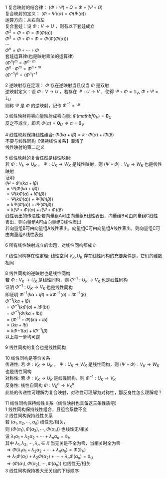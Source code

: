 1 复合映射的结合律： $(\Phi\circ\Psi)\circ\Omega=\Phi\circ(\Psi\circ\Omega)$  
复合映射的定义： $(\Phi\circ\Psi)(\alpha)=\Phi(\Psi(\alpha))$  
运算方向：从右向左  
复合套娃：设 $\Phi:V\to U$ ，则有以下套娃成立  
 $\Phi^2=\Phi\circ\Phi=\Phi(\Phi(\alpha))$  
 $\Phi^3=\Phi\circ\Phi\circ\Phi  
=\Phi(\Phi(\Phi(\alpha)))$  
 $\cdots$  
 $\Phi^n=\Phi\circ\cdots\circ\Phi$  
套娃运算律(也是映射乘法的运算律)  
 $(\Phi^n)^m=\Phi^{n\cdot m}$  
 $\Phi^n\cdot\Phi^m=\Phi^{n+m}$  
 $(\Phi^{-1})^n=(\Phi^n)^{-1}$  
  
2 逆映射存在定理： $\Phi$ 存在逆映射当且仅当 $\Phi$ 是双射  
逆映射定义：设 $\Phi:V\to U$ ，若存在 $\Psi:U\to V$ ，使得 $\Psi\circ\Phi=\mathbb{1}_V,\ \Phi\circ\Psi=\mathbb{1}_U$  
则称 $\Psi$ 是 $\Phi$ 的逆映射，记作 $\Phi^{-1}=\Psi$  
  
3 线性映射将零向量映射成零向量:  $\Phi(mathbf{0}_V)=\mathbf{0}_U$  
反之不成立，即若 $\Phi(\alpha)=\mathbf{0}_U\not\Rightarrow\alpha=\mathbf{0}_V$  
  
4 线性映射保持线性组合:  $\Phi(k\alpha+l\beta)=k\cdot\Phi(\alpha)+l\Phi(\beta)$  
不要与线性同构【保持线性关系】混淆了  
线性映射的第二定义  
  
5 线性映射的复合任然是线性映射:  
若 $\Phi:V_k\to U_K$ ， $\Psi:U_K\to W_K$ 是线性映射，则 $(\Psi\circ\Phi):V_K\to W_K$ 也是线性映射  
证明:  
 $(\Psi\circ\Phi)(k\alpha+l\beta)$  
 $=\Psi(\Phi(k\alpha+l\beta))$  
 $=\Psi(k\Phi(\alpha)+l\Phi(\beta))$  
 $=\Psi(k\Phi(\alpha))+\Psi(l\Phi(\beta))$  
 $=k\Psi(\Phi(\alpha))+l\Psi(\Phi(\beta))$  
 $=k(\Psi\circ\Phi)(\alpha)+l(\Psi\circ\Phi)(\beta)$  
线性表出的传递性:若向量组A可由向量组B线性表出，向量组B可由向量组C线性表出，则向量组A可由向量组C线性表出  
若向量组B可由向量组A线性表出，向量组C可由向量组A线性表出，则向量组C可由向量组A线性表出  
  
6 所有线性映射成立的命题，对线性同构都成立  
  
7 线性同构存在性定理: 线性空间 $V_K, U_K$ 存在线性同构的充要条件是，它们的维数相同  
  
8 线性同构的逆映射也是线性同构  
若 $\Phi:V_K\to U_K$ 是线性同构，则 $\Phi^{-1}:U_K\to V_K$ 也是线性同构  
证明 $\Phi^{-1}:U_K\to V_K$ 也是线性同构  
即证明 $\Phi^{-1}(k\alpha+l\beta)=k\Phi^{-1}(\alpha)+l\Phi^{-1}(\beta)$  
 $\Phi^{-1}(k\alpha+l\beta)$  
 $=\Phi^{-1}(k\Phi(a)+l\Phi(b))$  
 $=\Phi^{-1}(\Phi(ka+lb))$  
 $=(\Phi^{-1}\circ\Phi)(ka+lb)$  
 $=(ka+lb)$  
 $=k\Phi{-1}(\alpha)+l\Phi^{-1}(\beta)$  
以上每一步均可逆  
  
9 线性同构的复合也是线性同构  
  
10 线性同构是等价关系  
传递性: 若 $\Phi:V_K\to U_K$ ， $\Psi:U_K\to W_K$ 是线性同构，则 $(\Psi\circ\Phi):V_K\to W_K$ 也是线性同构  
对称性: 若 $\Phi:V_K\to U_K$ 是线性同构，则 $\Phi^{-1}:U_K\to V_K$  
反身性: 线性自同构 $\Phi:V^n_K\to V^n_K$  
此处的传递性可理解为复合映射，对称性可理解为对称性，那反身性怎么理解呢？  
  
11 线性同构保持线性关系（线性映射也具备这三条性质吧）  
1 线性同构保持线性组合，且组合系数不变  
2 线性同构保持线性关系  
若 $(\alpha_1, \alpha_2, \cdots, \alpha_n)$ 线性无/相关，  
则 $(\Phi(\alpha_1), \Phi(\alpha_2), \cdots, \Phi(\alpha_n))$ 也线性无/相关  
设 $\lambda_1\alpha_1+\lambda_2\alpha_2+\cdots+\lambda_n\alpha_n=\mathbb{0}_V$  
其中 $\lambda_1, \lambda_2, \cdots, \lambda_n\in K$ 当无关是不全为零，当相关时全为零  
 $\Rightarrow\Phi(\lambda_1\alpha_1+\lambda_2\alpha_2+\cdots+\lambda_n\alpha_n)=\Phi(\mathbb{0}_V)$  
 $\Rightarrow\lambda_1\Phi(\alpha_1)+\lambda_2\Phi(\alpha_2)+\cdots+\lambda_n\Phi(\alpha_n)=\mathbb{0}_U$  
 $\Rightarrow(\Phi(\alpha_1), \Phi(\alpha_2), \cdots, \Phi(\alpha_n))$ 也线性无/相关  
3 线性同构保持极大无关组的下标顺序  
